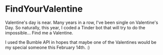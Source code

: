 # FindYourValentine
Valentine's day is near. Many years in a row, I've been single on Valentine's Day. So naturally, this year, I coded a Tinder bot that will try to do the impossible... Find me a Valentine.

I used the Bumble API in hopes that maybe one of the Valentines would be my special someone this February 14th. :)
